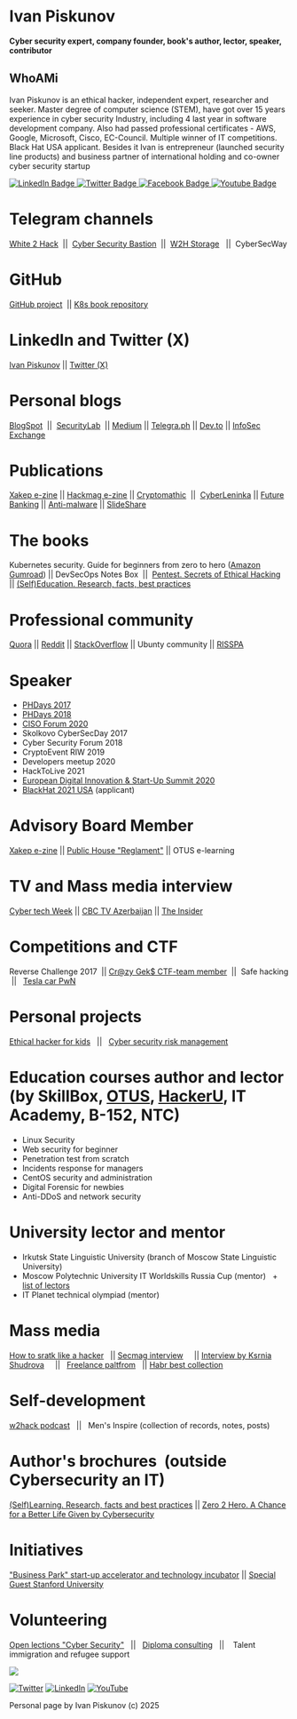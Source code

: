 # Ivan Piskunov
**Cyber security expert, company founder, book's author, lector, speaker, contributor**

## WhoAMi
Ivan Piskunov is an ethical hacker, independent expert, researcher and seeker. Master degree of computer science (STEM), have got over 15 years experience in cyber security Industry, including 4 last year in software development company. Also had passed professional certificates - AWS, Google, Microsoft, Cisco, EC-Council.  Multiple winner of IT competitions. Black Hat USA applicant. Besides it Ivan is entrepreneur (launched security line products) and business partner of international holding and co-owner cyber security startup

<div id="badges">
  <a href="https://www.linkedin.com/in/ivan-piskunov">
    <img src="https://img.shields.io/badge/LinkedIn-blue?style=for-the-badge&logo=linkedin&logoColor=white" alt="LinkedIn Badge"/>
  </a>
  <a href="https://twitter.com/Ivanpiskunov14">
    <img src="https://img.shields.io/badge/Twitter-blue?style=for-the-badge&logo=twitter&logoColor=white" alt="Twitter Badge"/>
  </a>
   <a href="https://www.facebook.com/iv14piskunov">
    <img src="https://img.shields.io/badge/Facebook-blue?style=for-the-badge&logo=facebook=blue" alt="Facebook Badge"/>
  </a>
  <a href="https://www.youtube.com/channel/UC3eh6dBcJGXwCVT4n9XxFBQ/videos">
    <img src="https://img.shields.io/badge/YouTube-red?style=for-the-badge&logo=youtube&logoColor=white" alt="Youtube Badge"/>
  </a>
</div>


# Telegram channels

[White 2 Hack](https://t.me/w2hack)  ||  [Cyber Security Bastion](https://t.me/+lM-z1s7354Y1NmEy)  ||  [W2H Storage](https://t.me/w2h_storage)   ||  CyberSecWay

# GitHub

[GitHub project](https://github.com/D3One/)   ||    [K8s book repository](https://github.com/IvanPiskunov/K8s_security_book) 

# LinkedIn and Twitter (X)

[Ivan Piskunov](https://www.linkedin.com/in/ivan-piskunov/)     ||      [Twitter (X)](https://x.com/ivanpiskunov14)

# Personal blogs

[BlogSpot](https://ipiskunov.blogspot.com/)  ||  [SecurityLab](http://www.securitylab.ru/blog/personal/Informacionnaya_bezopasnost_v_detalyah/)  ||  [Medium](https://ivanpiskunov.medium.com/) || [Telegra.ph](https://www.google.com/search?q=site%3Atelegra.ph+w2hack&oq=site%3Atelegra.ph+w2hack&aqs=chrome..69i57j69i58.10418j0j4&sourceid=chrome&ie=UTF-8)  ||  [Dev.to](https://dev.to/d3one)  ||  [InfoSec Exchange](https://infosec.exchange/@IvanPiskunov)

# Publications

[Xakep e-zine](https://xakep.ru/author/g14vano/) || [Hackmag e-zine](https://hackmag.com/author/g14vano/) || [Cryptomathic](https://www.cryptomathic.com/news-events/blog/author/ivan-piskunov-guest)  ||  [CyberLeninka](https://cyberleninka.ru/scientist/71597) || [Future Banking](https://futurebanking.ru/profile/17472) || [Anti-malware](https://www.anti-malware.ru/users/%D0%B8%D0%B2%D0%B0%D0%BD-%D0%BF%D0%B8%D1%81%D0%BA%D1%83%D0%BD%D0%BE%D0%B2/publications) || [SlideShare](https://www.slideshare.net/IvanPiskunov/presentations)

# The books

Kubernetes security. Guide for beginners from zero to hero ([Amazon](https://www.amazon.com/Kubernetes-security-Guide-beginners-zero-ebook/dp/B096B934J3) [Gumroad](https://ivan14piskunov.gumroad.com/l/k8security)) || DevSecOps Notes Box  ||  [Pentest. Secrets of Ethical Hacking](https://www.ukazka.ru/catalog/book-pentest-sekrety-etichnogo-vzloma-883006.html)  
||   [(Self)Education. Research, facts, best practices](https://drive.google.com/file/d/1eL66xqc7h2iGw-bXeU1WcgdFSgS1GU-Z/view?usp=sharing) 

# Professional community

[Quora](https://www.quora.com/profile/Ivan-Piskunov-Cyber-Security-Eye) ||  [Reddit](https://www.reddit.com/u/Accomplished-Rub4422) ||  [StackOverflow](https://stackoverflow.com/users/16764760/ivan-cyber-security-eye)  ||   Ubunty community   ||    [RISSPA](https://www.linkedin.com/company/risspa/)

# Speaker  

+ [PHDays 2017](https://www.youtube.com/watch?v=tX6ZOiKrFPQ)
+ [PHDays 2018](https://www.youtube.com/watch?v=uo009iKUT-k)  
+ [CISO Forum 2020](https://www.youtube.com/watch?v=DmxmQ5nYPCg)
+ Skolkovo CyberSecDay 2017
+ Cyber Security Forum 2018 
+ CryptoEvent RIW 2019
+ Developers meetup 2020
+ HackToLive 2021
+ [European Digital Innovation & Start-Up Summit 2020](https://ditech.media/wdw/eudiss/ivan-piskunov/)
+ [BlackHat 2021 USA](https://www.blackhat.com/us-21/) (applicant)

# Advisory Board Member

[Xakep e-zine](https://xakep.ru/)    ||   [Public House "Reglament"](https://reglament.net/editions)   ||   OTUS e-learning

# TV and Mass media interview

[Cyber tech Week](https://www.youtube.com/watch?v=OFwrpD2rSKk)  || [CBC TV Azerbaijan](https://www.youtube.com/channel/UC0tSbzhYGtLtm8V58t-GT4g)  ||  [The Insider](https://theins.ru/news/268180)

# Competitions and CTF

Reverse Challenge 2017  ||  [Cr@zy Gek$ CTF-team member](https://ipiskunov.blogspot.com/p/ctf-crazy-geek.html)  ||  Safe hacking  ||   [Tesla car PwN](https://xakep.ru/2017/11/30/zn2017-results/)

# Personal projects

[Ethical hacker for kids](https://sites.google.com/view/hack2you)   ||   [Cyber security risk management](https://sites.google.com/view/risk2sec/)   

# Education courses author and lector (by SkillBox, [OTUS](https://otus.ru/nest/post/803/), [HackerU](https://theoryandpractice.ru/presenters/50192-ivan-piskunov/courses), IT Academy, B-152, NTC)

+ Linux Security  
+ Web security for beginner    
+ Penetration test from scratch     
+ Incidents response for managers   
+ CentOS security and administration    
+ Digital Forensic for newbies  
+ Anti-DDoS and network security  

# University lector and mentor

+ Irkutsk State Linguistic University (branch of Moscow State Linguistic University)  
+ Moscow Polytechnic University IT Worldskills Russia Cup (mentor)   + [list of lectors](https://mospolytech.ru/contest-pps/export_userdata.php)
+ IT Planet technical olympiad (mentor)

# Mass media

[How to sratk like a hacker](https://www.youtube.com/watch?v=C3nBSxbG5uY)    ||  [Secmag interview](https://securitymedia.org/articles/interview/ivan-piskunov-nezavisimyy-ekspert-kiberbezopasnost-eto-ne-konechnyy-rezultat-a-postoyannyy-protsess.html)      ||   [Interview by Ksrnia Shudrova](https://www.securitylab.ru/blog/personal/shudrova/347951.php)      ||    [Freelance paltfrom](https://freelance.habr.com/freelancers/zelot4)    ||    [Habr best collection](https://habr.com/ru/companies/eaeconsult/articles/731446/)

# Self-development 

[w2hack podcast](https://t.me/w2hack/6197)   ||   Men's Inspire (collection of records, notes, posts)

# Author's brochures  (outside Cybersecurity an IT)

[(Self)Learning. Research, facts and best practices](https://lnkd.in/eEm45k8v)      ||      [Zero 2 Hero. A Chance for a Better Life Given by Cybersecurity](https://t.me/w2hack/6793)

# Initiatives

["Business Park" start-up accelerator and technology incubator](https://krokit.org/)     ||     [Special Guest Stanford University](https://www.linkedin.com/posts/ivan-piskunov_%F0%9D%90%92%F0%9D%90%AD%F0%9D%90%9A%F0%9D%90%A7%F0%9D%90%9F%F0%9D%90%A8%F0%9D%90%AB%F0%9D%90%9D-%F0%9D%90%94%F0%9D%90%A7%F0%9D%90%A2%F0%9D%90%AF%F0%9D%90%9E%F0%9D%90%AB%F0%9D%90%AC%F0%9D%90%A2%F0%9D%90%AD%F0%9D%90%B2-%F0%9D%90%82-activity-7263762785786859520-B1Ip/)

# Volunteering

[Open lections "Cyber Security"](https://audit2sec.timepad.ru/event/806007/)   ||   [Diploma consulting](https://t.me/w2hack/185)   ||    Talent immigration and refugee support

![](https://lh3.googleusercontent.com/2ESaJD0h7eRGrF4JmnZaLb5ABccsBygOOot6tyGDOIUR1h1H9HKqrFt-KWzEfMFh-_EuQfozW_RE1Dhry-peBlRDADBPNhtwZoKt2Q7wi5XIuUuiOPtfjqLN0SjzL2Qttw=w1280)

[![Twitter](https://ssl.gstatic.com/atari/images/sociallinks/twitter_white_28dp.png)](https://www.google.com/url?q=https%3A%2F%2Ftwitter.com%2Fivanpiskunov14&sa=D&sntz=1&usg=AOvVaw1NYO3xkOxO1mMco-sf5hsD) [![LinkedIn](https://ssl.gstatic.com/atari/images/sociallinks/linkedin_white_28dp.png)](https://www.google.com/url?q=https%3A%2F%2Fwww.linkedin.com%2Fin%2Fivan-piskunov&sa=D&sntz=1&usg=AOvVaw1p9DHTvNyeRKL72sDzSNMP) [![YouTube](https://ssl.gstatic.com/atari/images/sociallinks/youtube_white_28dp.png)](https://www.youtube.com/channel/UC3eh6dBcJGXwCVT4n9XxFBQ/videos)

Personal page by Ivan Piskunov (c) 2025

<!-- Ivan Piskunov, Piskunov, cybersecurity, security, DevSecOps, malware, PHDays, w2hack, USA, EB-1A, NASA, DARPA, Black Hat, AppSec, CISO, Expat -->
